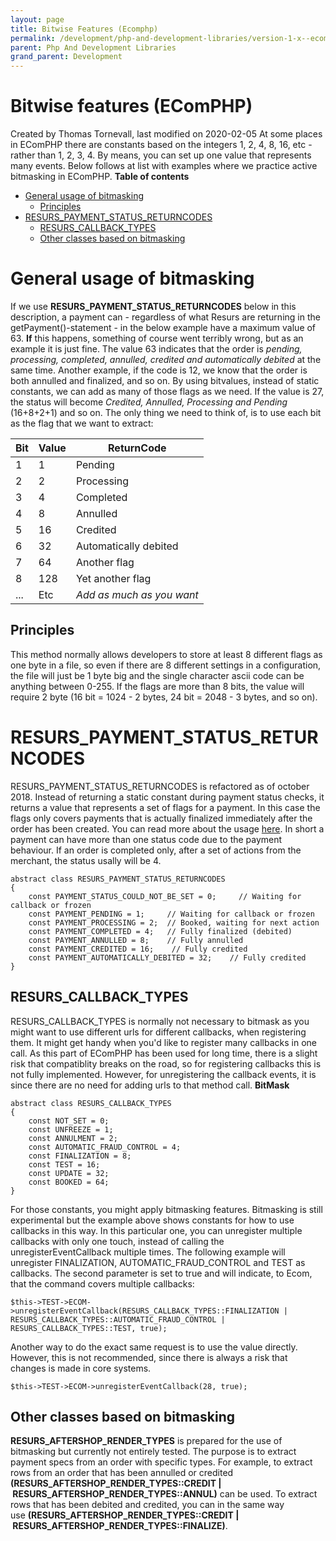 ```yaml
---
layout: page
title: Bitwise Features (Ecomphp)
permalink: /development/php-and-development-libraries/version-1-x--ecomphp-/ecomphp-features-and-tips/16056616/
parent: Php And Development Libraries
grand_parent: Development
---
```




# Bitwise features (EComPHP) 
Created by Thomas Tornevall, last modified on 2020-02-05
At some places in EComPHP there are constants based on the integers 1,
2, 4, 8, 16, etc - rather than 1, 2, 3, 4. By means, you can set up one
value that represents many events. Below follows at list with examples
where we practice active bitmasking in EComPHP.
**Table of contents**
- [General usage of
  bitmasking](#Bitwisefeatures(EComPHP)-Generalusageofbitmasking)
  - [Principles](#Bitwisefeatures(EComPHP)-Principles)
- [RESURS_PAYMENT_STATUS_RETURNCODES](#Bitwisefeatures(EComPHP)-RESURS_PAYMENT_STATUS_RETURNCODES)
  - [RESURS_CALLBACK_TYPES](#Bitwisefeatures(EComPHP)-RESURS_CALLBACK_TYPES)
  - [Other classes based on
    bitmasking](#Bitwisefeatures(EComPHP)-Otherclassesbasedonbitmasking)
# General usage of bitmasking
If we use **RESURS_PAYMENT_STATUS_RETURNCODES** below in this
description, a payment can - regardless of what Resurs are returning in
the getPayment()-statement - in the below example have a maximum value
of 63.
**If** this happens, something of course went terribly wrong, but as an
example it is just fine. The value 63 indicates that the order is
*pending, processing, completed, annulled, credited and automatically
debited* at the same time. Another example, if the code is 12, we know
that the order is both annulled and finalized, and so on. By using
bitvalues, instead of static constants, we can add as many of those
flags as we need. If the value is 27, the status will become *Credited,
Annulled, Processing and Pending* (16+8+2+1) and so on.
The only thing we need to think of, is to use each bit as the flag that
we want to extract:
  
| Bit | Value | ReturnCode                |
|-----|-------|---------------------------|
| 1   | 1     | Pending                   |
| 2   | 2     | Processing                |
| 3   | 4     | Completed                 |
| 4   | 8     | Annulled                  |
| 5   | 16    | Credited                  |
| 6   | 32    | Automatically debited     |
| 7   | 64    | Another flag              |
| 8   | 128   | Yet another flag          |
| ... | Etc   | *Add as much as you want* |
  
## Principles
This method normally allows developers to store at least 8 different
flags as one byte in a file, so even if there are 8 different settings
in a configuration, the file will just be 1 byte big and the single
character ascii code can be anything between 0-255.
If the flags are more than 8 bits, the value will require 2 byte (16 bit
= 1024 - 2 bytes, 24 bit = 2048 - 3 bytes, and so on).
# RESURS_PAYMENT_STATUS_RETURNCODES
RESURS_PAYMENT_STATUS_RETURNCODES is refactored as of october 2018.
Instead of returning a static constant during payment status checks, it
returns a value that represents a set of flags for a payment. In this
case the flags only covers payments that is actually finalized
immediately after the order has been created. You can read more about
the usage [here](16056643.html). In short a payment can have more than
one status code due to the payment behaviour. If an order is completed
only, after a set of actions from the merchant, the status usally will
be 4.
  
``` syntaxhighlighter-pre
abstract class RESURS_PAYMENT_STATUS_RETURNCODES
{
    const PAYMENT_STATUS_COULD_NOT_BE_SET = 0;     // Waiting for callback or frozen
    const PAYMENT_PENDING = 1;     // Waiting for callback or frozen
    const PAYMENT_PROCESSING = 2;  // Booked, waiting for next action
    const PAYMENT_COMPLETED = 4;   // Fully finalized (debited)
    const PAYMENT_ANNULLED = 8;    // Fully annulled
    const PAYMENT_CREDITED = 16;    // Fully credited
    const PAYMENT_AUTOMATICALLY_DEBITED = 32;    // Fully credited
}
```
  
## RESURS_CALLBACK_TYPES
RESURS_CALLBACK_TYPES is normally not necessary to bitmask as you might
want to use different urls for different callbacks, when registering
them. It might get handy when you'd like to register many callbacks in
one call. As this part of EComPHP has been used for long time, there is
a slight risk that compatiblity breaks on the road, so for registering
callbacks this is not fully implemented. However, for unregistering the
callback events, it is since there are no need for adding urls to that
method call.
**BitMask**
``` syntaxhighlighter-pre
abstract class RESURS_CALLBACK_TYPES
{
    const NOT_SET = 0;
    const UNFREEZE = 1;
    const ANNULMENT = 2;
    const AUTOMATIC_FRAUD_CONTROL = 4;
    const FINALIZATION = 8;
    const TEST = 16;
    const UPDATE = 32;
    const BOOKED = 64;
}
```
For those constants, you might apply bitmasking features. Bitmasking is
still experimental but the example above shows constants for how to use
callbacks in this way. In this particular one, you can unregister
multiple callbacks with only one touch, instead of calling the
unregisterEventCallback multiple times.
The following example will unregister FINALIZATION,
AUTOMATIC_FRAUD_CONTROL and TEST as callbacks. The second parameter is
set to true and will indicate, to Ecom, that the command covers multiple
callbacks:
``` syntaxhighlighter-pre
$this->TEST->ECOM->unregisterEventCallback(RESURS_CALLBACK_TYPES::FINALIZATION | RESURS_CALLBACK_TYPES::AUTOMATIC_FRAUD_CONTROL | RESURS_CALLBACK_TYPES::TEST, true);
```
Another way to do the exact same request is to use the value directly.
However, this is not recommended, since there is always a risk that
changes is made in core systems.
``` syntaxhighlighter-pre
$this->TEST->ECOM->unregisterEventCallback(28, true);
```
## Other classes based on bitmasking
  
**RESURS_AFTERSHOP_RENDER_TYPES** is prepared for the use of bitmasking
but currently not entirely tested. The purpose is to extract payment
specs from an order with specific types. For example, to extract rows
from an order that has been annulled or credited
**(RESURS_AFTERSHOP_RENDER_TYPES::CREDIT
\| RESURS_AFTERSHOP_RENDER_TYPES::ANNUL)** can be used. To extract rows
that has been debited and credited, you can in the same way
use **(RESURS_AFTERSHOP_RENDER_TYPES::CREDIT
\| RESURS_AFTERSHOP_RENDER_TYPES::FINALIZE)**.
  
